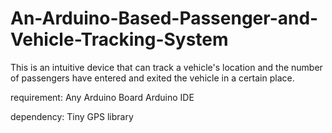 # An-Arduino-Based-Passenger-and-Vehicle-Tracking-System
This is an intuitive device that can track a vehicle's location and the number of passengers have entered and exited the vehicle in a certain place.


requirement:
    Any Arduino Board
    Arduino IDE

dependency:
    Tiny GPS library